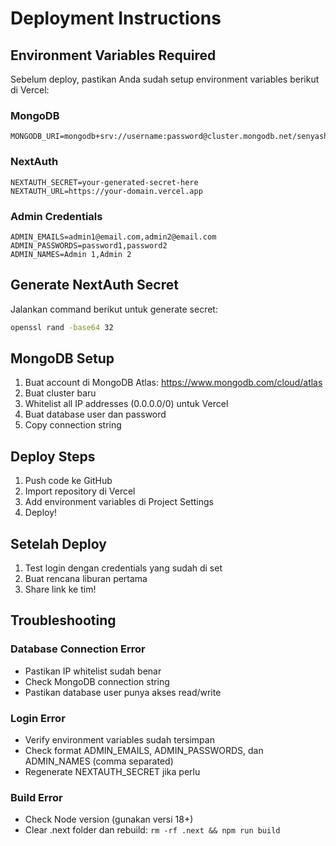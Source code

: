 # Deployment Instructions

## Environment Variables Required

Sebelum deploy, pastikan Anda sudah setup environment variables berikut di Vercel:

### MongoDB
```
MONGODB_URI=mongodb+srv://username:password@cluster.mongodb.net/senyasholiday
```

### NextAuth
```
NEXTAUTH_SECRET=your-generated-secret-here
NEXTAUTH_URL=https://your-domain.vercel.app
```

### Admin Credentials
```
ADMIN_EMAILS=admin1@email.com,admin2@email.com
ADMIN_PASSWORDS=password1,password2
ADMIN_NAMES=Admin 1,Admin 2
```

## Generate NextAuth Secret

Jalankan command berikut untuk generate secret:

```bash
openssl rand -base64 32
```

## MongoDB Setup

1. Buat account di MongoDB Atlas: https://www.mongodb.com/cloud/atlas
2. Buat cluster baru
3. Whitelist all IP addresses (0.0.0.0/0) untuk Vercel
4. Buat database user dan password
5. Copy connection string

## Deploy Steps

1. Push code ke GitHub
2. Import repository di Vercel
3. Add environment variables di Project Settings
4. Deploy!

## Setelah Deploy

1. Test login dengan credentials yang sudah di set
2. Buat rencana liburan pertama
3. Share link ke tim!

## Troubleshooting

### Database Connection Error
- Pastikan IP whitelist sudah benar
- Check MongoDB connection string
- Pastikan database user punya akses read/write

### Login Error
- Verify environment variables sudah tersimpan
- Check format ADMIN_EMAILS, ADMIN_PASSWORDS, dan ADMIN_NAMES (comma separated)
- Regenerate NEXTAUTH_SECRET jika perlu

### Build Error
- Check Node version (gunakan versi 18+)
- Clear .next folder dan rebuild: `rm -rf .next && npm run build`
